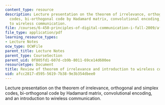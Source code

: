 ```yaml
---
content_type: resource
description: Lecture presentation on the theorem of irrelevance, orthogonal and simplex
  codes, bi-orthogonal code by Hadamard matrix, convolutional encoding, and an introduction
  to wireless communication.
file: /courses/6-450-principles-of-digital-communication-i-fall-2009/afcc2817d59556197b389e3b354dbee0_MIT6_450F09_slide19.pdf
file_type: application/pdf
learning_resource_types:
- Lecture Notes
ocw_type: OCWFile
parent_title: Lecture Notes
parent_type: CourseSection
parent_uid: 0f805fd1-607d-cb9b-8011-69ce14d600ee
resourcetype: Document
title: Review of theorem of irrelevance and introduction to wireless communication
uid: afcc2817-d595-5619-7b38-9e3b354dbee0
---
```

Lecture presentation on the theorem of irrelevance, orthogonal and simplex codes, bi-orthogonal code by Hadamard matrix, convolutional encoding, and an introduction to wireless communication.

